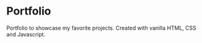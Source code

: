 # Portfolio
Portfolio to showcase my favorite projects. Created with vanilla HTML, CSS and Javascript.
